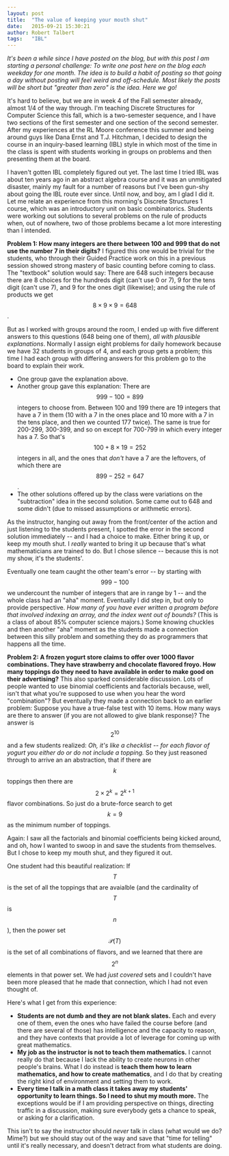 ```yaml
---
layout: post
title:  "The value of keeping your mouth shut"
date:   2015-09-21 15:30:21   
author: Robert Talbert
tags: 	"IBL" 
---
```

_It's been a while since I have posted on the blog, but with this post I am starting a personal challenge: To write one post here on the blog each weekday for one month. The idea is to build a habit of posting so that going a day without posting will feel weird and off-schedule. Most likely the posts will be short but "greater than zero" is the idea. Here we go!_

It's hard to believe, but we are in week 4 of the Fall semester already, almost 1/4 of the way through. I'm teaching Discrete Structures for Computer Science this fall, which is a two-semester sequence, and I have two sections of the first semester and one section of the second semester. After my experiences at the RL Moore conference this summer and being around guys like Dana Ernst and T.J. Hitchman, I decided to design the course in an inquiry-based learning (IBL) style in which most of the time in the class is spent with students working in groups on problems and then presenting them at the board. 

I haven't gotten IBL completely figured out yet. The last time I tried IBL was about ten years ago in an abstract algebra course and it was an unmitigated disaster, mainly my fault for a number of reasons but I've been gun-shy about going the IBL route ever since. Until now, and boy, am I glad I did it. Let me relate an experience from this morning's Discrete Structures 1 course, which was an introductory unit on basic combinatorics. Students were working out solutions to several problems on the rule of products when, out of nowhere, two of those problems became a lot more interesting than I intended. 

__Problem 1: How many integers are there between 100 and 999 that do not use the number 7 in their digits?__ I figured this one would be trivial for the students, who through their Guided Practice work on this in a previous session showed strong mastery of basic counting before coming to class. The "textbook" solution would say: There are 648 such integers because there are 8 choices for the hundreds digit (can't use 0 or 7), 9 for the tens digit (can't use 7), and 9 for the ones digit (likewise); and using the rule of products we get $$8 \times 9 \times 9 = 648$$. 

But as I worked with groups around the room, I ended up with five different answers to this questions (648 being one of them), _all with plausible explanations_. Normally I assign eight problems for daily homework because we have 32 students in groups of 4, and each group gets a problem; this time I had each group with differing answers for this problem go to the board to explain their work. 

+ One group gave the explanation above. 
+ Another group gave this explanation: There are $$999-100 = 899$$ integers to choose from. Between 100 and 199 there are 19 integers that have a 7 in them (10 with a 7 in the ones place and 10 more with a 7 in the tens place, and then we counted 177 twice). The same is true for 200-299, 300-399, and so on except for 700-799 in which every integer has a 7. So that's $$100 + 8 \times 19 = 252$$ integers in all, and the ones that _don't_ have a 7 are the leftovers, of which there are $$899 - 252 = 647$$. 
+ The other solutions offered up by the class were variations on the "subtraction" idea in the second solution. Some came out to 648 and some didn't (due to missed assumptions or arithmetic errors). 

As the instructor, hanging out away from the front/center of the action and just listening to the students present, I spotted the error in the second solution immediately -- and I had a choice to make. Either bring it up, or keep my mouth shut. I _really_ wanted to bring it up because that's what mathematicians are trained to do. But I chose silence -- because this is not my show, it's the students'. 

Eventually one team caught the other team's error -- by starting with $$999-100$$ we undercount the number of integers that are in range by 1 -- and the whole class had an "aha" moment. Eventually I did step in, but only to provide perspective. _How many of you have ever written a program before that involved indexing an array, and the index went out of bounds?_ (This is a class of about 85% computer science majors.) Some knowing chuckles and then another "aha" moment as the students made a connection between this silly  problem and something they do as programmers that happens all the time. 

__Problem 2: A frozen yogurt store claims to offer over 1000 flavor combinations. They have strawberry and chocolate flavored froyo. How many toppings do they need to have available in order to make good on their advertising?__ This also sparked considerable discussion. Lots of people wanted to use binomial coefficients and factorials because, well, isn't that what you're supposed to use when you hear the word "combination"? But eventually they made a connection back to an earlier problem: Suppose you have a true-false test with 10 items. How many ways are there to answer (if you are not allowed to give blank response)? The answer is $$2^{10}$$ and a few students realized: _Oh, it's like a checklist -- for each flavor of yogurt you either do or do not include a topping._ So they just reasoned through to arrive an an abstraction, that if there are $$k$$ toppings then there are $$2 \times 2^k = 2^{k+1}$$ flavor combinations. So just do a brute-force search to get $$k = 9$$ as the minimum number of toppings. 

Again: I saw all the factorials and binomial coefficients being kicked around, and oh, how I wanted to swoop in and save the students from themselves. But I chose to keep my mouth shut, and they figured it out. 

One student had this beautiful realization: If $$T$$ is the set of all the toppings that are avaialble (and the cardinality of $$T$$ is $$n$$), then the power set $$\mathcal{P}(T)$$ is the set of all combinations of flavors, and we learned that there are $$2^n$$ elements in that power set. We had _just covered_ sets and I couldn't have been more pleased that he made that connection, which I had not even thought of. 

Here's what I get from this experience:

+ __Students are not dumb and they are not blank slates.__ Each and every one of them, even the ones who have failed the course before (and there are several of those) has intelligence and the capacity to reason, and they have contexts that provide a lot of leverage for coming up with great mathematics. 
+ __My job as the instructor is not to teach them mathematics.__ I cannot really do that because I lack the ability to create neurons in other people's brains. What I do instead is __teach them how to learn mathematics, and how to create mathematics__, and I do that by creating the right kind of environment and setting them to work. 
+ __Every time I talk in a math class it takes away my students' opportunity to learn things. So I need to shut my mouth more.__ The exceptions would be if I am providing perspective on things, directing traffic in a discussion, making sure everybody gets a chance to speak, or asking for a clarification. 

This isn't to say the instructor should _never_ talk in class (what would we do? Mime?) but we should stay out of the way and save that "time for telling" until it's really necessary, and doesn't detract from what students are doing. 

